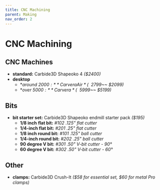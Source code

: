 ```yaml
---
title: CNC Machining
parent: Making
nav_order: 2
---
```

# CNC Machining

## CNC Machines

- **standard:** Carbide3D Shapeoko 4 *($2400)*
- **desktop**
	- **around $2000:** Carvera Air *(~~$2799~~ $2099)*
	- **over $5000:** Carvera *(~~$5999~~ $5199)*

## Bits

- **bit starter set:** Carbide3D Shapeoko endmill starter pack *($195)*
	- **1/8 inch** **flat bit:** *#102 .125" flat cutter*
	- **1/4-inch flat bit:** *#201 .25" flat cutter*
	- **1/8 inch round bit:** *#101 .125" ball cutter*
	- **1/4-inch round bit:** *#202 .25" ball cutter*
	- **90 degree V bit:** *#301 .50" V-bit cutter - 90°*
	- **60 degree V bit:** *#302 .50" V-bit cutter - 60°*

## Other

- **clamps:** Carbide3D Crush-It *($58 for essential set, $60 for metal Pro clamps)*
